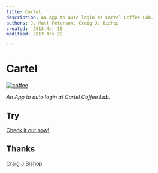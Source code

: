 ```yaml
---
title: Cartel
description: An App to auto login at Cartel Coffee Lab.
authors: J. Matt Peterson, Craig J. Bishop
created:  2013 Mar 10
modified: 2013 Nov 29

---
```


Cartel
======

[![coffee](https://raw.github.com/jmatt/cartel/master/coffee+cup+icon+black.png)](#try)

*An App to auto login at Cartel Coffee Lab.*

Try
---

[Check it out now!](http://jmatt.org/cartel/Cartel-0.5.1.dmg)

Thanks
------

[Craig J Bishop](https://github.com/craigjb)
